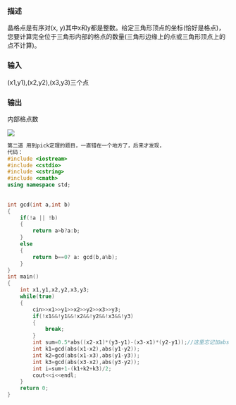 ### 描述
晶格点是有序对(x, y)其中x和y都是整数。给定三角形顶点的坐标(恰好是格点)，您要计算完全位于三角形内部的格点的数量(三角形边缘上的点或三角形顶点上的点不计算)。

### 输入
(x1,y1),(x2,y2),(x3,y3)三个点

### 输出
内部格点数

![](https://github.com/BinGYiZhanG/aoapc-book/blob/master/To%20Be%20a%20ACMer/Images/IMG_20190718_194931.jpg)

```cpp
第二道 用到pick定理的题目，一直错在一个地方了，后来才发现，
代码：
#include <iostream>
#include <cstdio>
#include <cstring>
#include <cmath>
using namespace std;
 
 
int gcd(int a,int b)
{
    if(!a || !b)
    {
        return a>b?a:b;
    }
    else
    {
        return b==0? a: gcd(b,a%b);
    }
}
int main()
{
    int x1,y1,x2,y2,x3,y3;
    while(true)
    {
        cin>>x1>>y1>>x2>>y2>>x3>>y3;
        if(!x1&&!y1&&!x2&&!y2&&!x3&&!y3)
        {
            break;
        }
        int sum=0.5*abs((x2-x1)*(y3-y1)-(x3-x1)*(y2-y1));//这里忘记加abs了，一直WA
        int k1=gcd(abs(x1-x2),abs(y1-y2));
        int k2=gcd(abs(x1-x3),abs(y1-y3));
        int k3=gcd(abs(x3-x2),abs(y3-y2));
        int i=sum+1-(k1+k2+k3)/2;
        cout<<i<<endl;
    }
    return 0;
}
```


